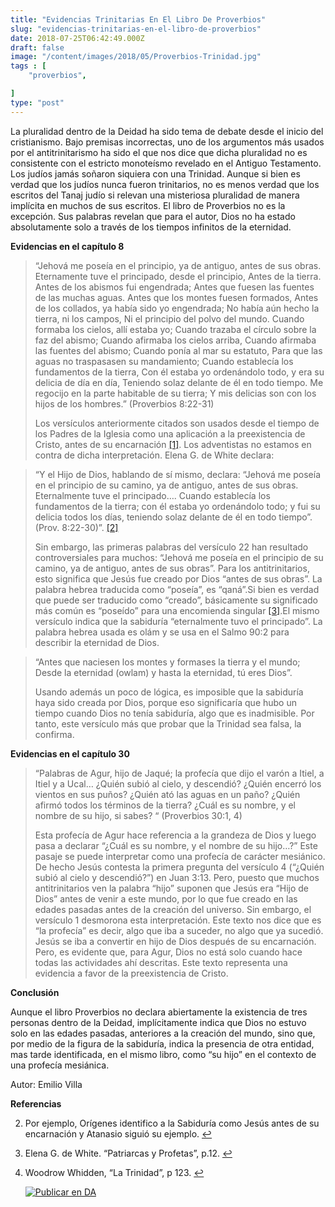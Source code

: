```yaml
---
title: "Evidencias Trinitarias En El Libro De Proverbios"
slug: "evidencias-trinitarias-en-el-libro-de-proverbios"
date: 2018-07-25T06:42:49.000Z
draft: false
image: "/content/images/2018/05/Proverbios-Trinidad.jpg"
tags : [
    "proverbios",

]
type: "post"
---
```


   La pluralidad dentro de la Deidad ha sido tema de debate desde el inicio del cristianismo. Bajo premisas incorrectas, uno de los argumentos más usados por el antitrinitarismo ha sido el que nos dice que dicha pluralidad no es consistente con el estricto monoteísmo revelado en el Antiguo Testamento. Los judíos jamás soñaron siquiera con una Trinidad. Aunque si bien es verdad que los judíos nunca fueron trinitarios, no es menos verdad que los escritos del Tanaj judío si relevan una misteriosa pluralidad de manera implícita en muchos de sus escritos. El libro de Proverbios no es la excepción. Sus palabras revelan que para el autor, Dios no ha estado absolutamente solo a través de los tiempos infinitos de la eternidad.

 **Evidencias en el capítulo 8**

 
>  “Jehová me poseía en el principio, ya de antiguo, antes de sus obras. Eternamente tuve el principado, desde el principio, Antes de la tierra. Antes de los abismos fui engendrada; Antes que fuesen las fuentes de las muchas aguas. Antes que los montes fuesen formados, Antes de los collados, ya había sido yo engendrada; No había aún hecho la tierra, ni los campos, Ni el principio del polvo del mundo. Cuando formaba los cielos, allí estaba yo; Cuando trazaba el círculo sobre la faz del abismo; Cuando afirmaba los cielos arriba, Cuando afirmaba las fuentes del abismo; Cuando ponía al mar su estatuto, Para que las aguas no traspasasen su mandamiento; Cuando establecía los fundamentos de la tierra, Con él estaba yo ordenándolo todo, y era su delicia de día en día, Teniendo solaz delante de él en todo tiempo. Me regocijo en la parte habitable de su tierra; Y mis delicias son con los hijos de los hombres.” (Proverbios 8:22-31)
> 
>   Los versículos anteriormente citados son usados desde el tiempo de los Padres de la Iglesia como una aplicación a la preexistencia de Cristo, antes de su encarnación [[1]](#fn1). Los adventistas no estamos en contra de dicha interpretación. Elena G. de White declara:

 
>  “Y el Hijo de Dios, hablando de sí mismo, declara: “Jehová me poseía en el principio de su camino, ya de antiguo, antes de sus obras. Eternalmente tuve el principado…. Cuando establecía los fundamentos de la tierra; con él estaba yo ordenándolo todo; y fui su delicia todos los días, teniendo solaz delante de él en todo tiempo”. (Prov. 8:22-30)”. [[2]](#fn2)
> 
>   Sin embargo, las primeras palabras del versículo 22 han resultado controversiales para muchos: “Jehová me poseía en el principio de su camino, ya de antiguo, antes de sus obras”. Para los antitrinitarios, esto significa que Jesús fue creado por Dios “antes de sus obras”. La palabra hebrea traducida como “poseía”, es “qaná”.Si bien es verdad que puede ser traducido como “creado”, básicamente su significado más común es “poseído” para una encomienda singular [[3]](#fn3).El mismo versículo indica que la sabiduría “eternalmente tuvo el principado”. La palabra hebrea usada es olám y se usa en el Salmo 90:2 para describir la eternidad de Dios.

 
>  “Antes que naciesen los montes y formases la tierra y el mundo; Desde la eternidad (owlam) y hasta la eternidad, tú eres Dios”.
> 
>   Usando además un poco de lógica, es imposible que la sabiduría haya sido creada por Dios, porque eso significaría que hubo un tiempo cuando Dios no tenía sabiduría, algo que es inadmisible. Por tanto, este versículo más que probar que la Trinidad sea falsa, la confirma.

 **Evidencias en el capítulo 30**

 
>  “Palabras de Agur, hijo de Jaqué; la profecía que dijo el varón a Itiel, a Itiel y a Ucal… ¿Quién subió al cielo, y descendió? ¿Quién encerró los vientos en sus puños? ¿Quién ató las aguas en un paño? ¿Quién afirmó todos los términos de la tierra? ¿Cuál es su nombre, y el nombre de su hijo, si sabes? “ (Proverbios 30:1, 4)
> 
>   Esta profecía de Agur hace referencia a la grandeza de Dios y luego pasa a declarar “¿Cuál es su nombre, y el nombre de su hijo…?” Este pasaje se puede interpretar como una profecía de carácter mesiánico. De hecho Jesús contesta la primera pregunta del versículo 4 (“¿Quién subió al cielo y descendió?”) en Juan 3:13. Pero, puesto que muchos antitrinitarios ven la palabra “hijo” suponen que Jesús era “Hijo de Dios” antes de venir a este mundo, por lo que fue creado en las edades pasadas antes de la creación del universo. Sin embargo, el versículo 1 desmorona esta interpretación. Este texto nos dice que es “la profecía” es decir, algo que iba a suceder, no algo que ya sucedió. Jesús se iba a convertir en hijo de Dios después de su encarnación. Pero, es evidente que, para Agur, Dios no está solo cuando hace todas las actividades ahí descritas. Este texto representa una evidencia a favor de la preexistencia de Cristo.

 **Conclusión**

 Aunque el libro Proverbios no declara abiertamente la existencia de tres personas dentro de la Deidad, implícitamente indica que Dios no estuvo solo en las edades pasadas, anteriores a la creación del mundo, sino que, por medio de la figura de la sabiduría, indica la presencia de otra entidad, mas tarde identificada, en el mismo libro, como “su hijo” en el contexto de una profecía mesiánica.

 Autor: Emilio Villa

 **Referencias**

   
 2. Por ejemplo, Orígenes identifico a la Sabiduría como Jesús antes de su encarnación y Atanasio siguió su ejemplo. [↩︎](#fnref1)

 
 4. Elena G. de White. “Patriarcas y Profetas”, p.12. [↩︎](#fnref2)

 
 6. Woodrow Whidden, “La Trinidad”, p 123. [↩︎](#fnref3)

 
 
     [![Publicar en DA](/content/images/2020/06/Publicar_DA.png)](/quieres-publicar-en-da/) 